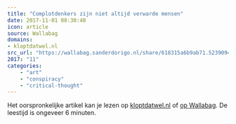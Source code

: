 ```yaml
---
title: "Complotdenkers zijn niet altijd verwarde mensen"
date: 2017-11-01 08:30:48
icon: article
source: Wallabag
domains:
- kloptdatwel.nl
src_url: "https://wallabag.sanderdorigo.nl/share/618315a6b9ab71.52390943"
2017: "11"
categories:
    - "art"
    - "conspiracy"
    - "critical-thought"
---
```

Het oorspronkelijke artikel kan je lezen op [kloptdatwel.nl](https://kloptdatwel.nl/2016/09/14/complotdenkers-zijn-niet-altijd-verwarde-mensen/) of [op Wallabag](https://wallabag.sanderdorigo.nl/share/618315a6b9ab71.52390943). De leestijd is ongeveer 6 minuten.